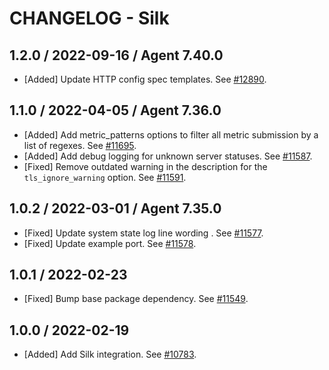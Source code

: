 # CHANGELOG - Silk

## 1.2.0 / 2022-09-16 / Agent 7.40.0

* [Added] Update HTTP config spec templates. See [#12890](https://github.com/DataDog/integrations-core/pull/12890).

## 1.1.0 / 2022-04-05 / Agent 7.36.0

* [Added] Add metric_patterns options to filter all metric submission by a list of regexes. See [#11695](https://github.com/DataDog/integrations-core/pull/11695).
* [Added] Add debug logging for unknown server statuses. See [#11587](https://github.com/DataDog/integrations-core/pull/11587).
* [Fixed] Remove outdated warning in the description for the `tls_ignore_warning` option. See [#11591](https://github.com/DataDog/integrations-core/pull/11591).

## 1.0.2 / 2022-03-01 / Agent 7.35.0

* [Fixed] Update system state log line wording . See [#11577](https://github.com/DataDog/integrations-core/pull/11577).
* [Fixed] Update example port. See [#11578](https://github.com/DataDog/integrations-core/pull/11578).

## 1.0.1 / 2022-02-23

* [Fixed] Bump base package dependency. See [#11549](https://github.com/DataDog/integrations-core/pull/11549).

## 1.0.0 / 2022-02-19

* [Added] Add Silk integration. See [#10783](https://github.com/DataDog/integrations-core/pull/10783).

